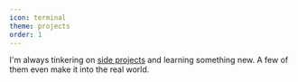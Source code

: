 ```yaml
---
icon: terminal
theme: projects
order: 1
---
```

I'm always tinkering on [side projects](/rera/projects) and learning something new. A few of them even make it into the real world.
